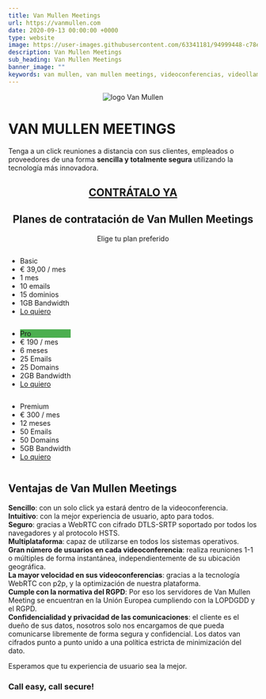 ```yaml
---
title: Van Mullen Meetings
url: https://vanmullen.com
date: 2020-09-13 00:00:00 +0000
type: website
image: https://user-images.githubusercontent.com/63341181/94999448-c78e1c00-05b9-11eb-9c82-7441b5f91dcb.png
description: Van Mullen Meetings
sub_heading: Van Mullen Meetings
banner_image: ""
keywords: van mullen, van mullen meetings, videoconferencias, videollamadas seguras
---
```


<p style="text-align:center"><img src="https://user-images.githubusercontent.com/63341181/93509647-521b1e00-f920-11ea-8533-3fd59b746765.png" alt="logo Van Mullen"></p>

# VAN MULLEN MEETINGS

Tenga a un click reuniones a distancia con sus clientes, empleados o proveedores de una forma **sencilla y totalmente segura** utilizando la tecnología más innovadora.  

<h2 style="text-align:center"><a href="https://vanmullen.com/contacto.html "CONTRÁTALO YA">CONTRÁTALO YA</a></h2>

<h2 style="text-align:center">Planes de contratación de Van Mullen Meetings</h2>
<p style="text-align:center">Elige tu plan preferido</p>

<div class="columns">
  <ul class="price">
    <li class="header">Basic</li>
    <li class="grey">€ 39,00 / mes</li>
    <li>1 mes</li>
    <li>10 emails</li>
    <li>15 dominios</li>
    <li>1GB Bandwidth</li>
    <li class="grey"><a href="/paypal_1.html" class="button">Lo quiero</a></li>
  </ul>
</div>

<div class="columns">
  <ul class="price">
    <li class="header" style="background-color:#4CAF50">Pro</li>
    <li class="grey">€ 190 / mes</li>
    <li>6 meses</li>
    <li>25 Emails</li>
    <li>25 Domains</li>
    <li>2GB Bandwidth</li>
    <li class="grey"><a href="/paypal_6.html" class="button">Lo quiero</a></li>
  </ul>
</div>

<div class="columns">
  <ul class="price">
    <li class="header">Premium</li>
    <li class="grey">€ 300 / mes</li>
    <li>12 meses</li>
    <li>50 Emails</li>
    <li>50 Domains</li>
    <li>5GB Bandwidth</li>
    <li class="grey"><a href="/paypal_12.html" class="button">Lo quiero</a></li>
  </ul>
</div>

## Ventajas de Van Mullen Meetings

**Sencillo**: con un solo click ya estará dentro de la videoconferencia.    
**Intuitivo**: con la mejor experiencia de usuario, apto para todos.    
**Seguro**: gracias a WebRTC con cifrado DTLS-SRTP soportado por todos los navegadores y al protocolo HSTS.    
**Multiplataforma**: capaz de utilizarse en todos los sistemas operativos.    
**Gran número de usuarios en cada videoconferencia**: realiza reuniones 1-1 o múltiples de forma instantánea, independientemente de su ubicación geográfica.    
**La mayor velocidad en sus videoconferencias**: gracias a la tecnología WebRTC con p2p, y la optimización de nuestra plataforma.    
**Cumple con la normativa del RGPD**: Por eso los servidores de Van Mullen Meeting se encuentran en la Unión Europea cumpliendo con la LOPDGDD y el RGPD.    
**Confidencialidad y privacidad de las comunicaciones**: el cliente es el dueño de sus datos, nosotros solo nos encargamos de que pueda comunicarse libremente de forma segura y   confidencial. Los datos van cifrados punto a punto unido a una política estricta de minimización del dato.    

Esperamos que tu experiencia de usuario sea la mejor.  
  
### Call easy, call secure!
